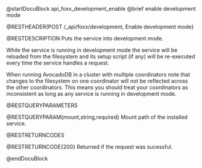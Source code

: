 @startDocuBlock api_foxx_development_enable
@brief enable development mode

@RESTHEADER{POST /_api/foxx/development, Enable development mode}

@RESTDESCRIPTION
Puts the service into development mode.

While the service is running in development mode the service will be reloaded
from the filesystem and its setup script (if any) will be re-executed every
time the service handles a request.

When running AvocadoDB in a cluster with multiple coordinators note that changes
to the filesystem on one coordinator will not be reflected across the other
coordinators. This means you should treat your coordinators as inconsistent
as long as any service is running in development mode.

@RESTQUERYPARAMETERS

@RESTQUERYPARAM{mount,string,required}
Mount path of the installed service.

@RESTRETURNCODES

@RESTRETURNCODE{200}
Returned if the request was sucessful.

@endDocuBlock
